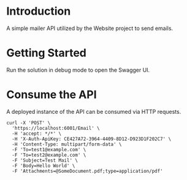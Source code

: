 # Introduction 
A simple mailer API utilized by the Website project to send emails.

# Getting Started
Run the solution in debug mode to open the Swagger UI.

# Consume the API
A deployed instance of the API can be consumed via HTTP requests.

```
curl -X 'POST' \
  'https://localhost:6001/Email' \
  -H 'accept: */*' \
  -H 'X-Auth-ApiKey: CE427A72-3964-4409-8D12-D923D1F202C7' \
  -H 'Content-Type: multipart/form-data' \
  -F 'To=test1@example.com' \
  -F 'To=test2@example.com' \
  -F 'Subject=Test Mail' \
  -F 'Body=Hello World' \
  -F 'Attachments=@SomeDocument.pdf;type=application/pdf'
```
